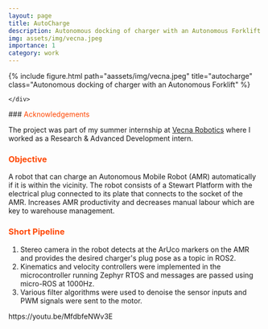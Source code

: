 ```yaml
---
layout: page
title: AutoCharge
description: Autonomous docking of charger with an Autonomous Forklift
img: assets/img/vecna.jpeg
importance: 1
category: work
---
```


<div class="row">
    <div class="col-sm mt-3 mt-md-0">
    {% include figure.html path="aassets/img/vecna.jpeg" title="autocharge" class="Autonomous docking of charger with an Autonomous Forklift" %}

    </div>

</div>
### <span style="color:#ff4703">Acknowledgements</span>

The project was part of my summer internship at [Vecna Robotics](https://www.vecnarobotics.com/) where I worked as a Research & Advanced Development intern.

### <span style="color:#ff4703">Objective</span>

A robot that can charge an Autonomous Mobile Robot (AMR) automatically if it is within the vicinity. The robot consists of a Stewart Platform with the electrical plug connected to its plate that connects to the socket of the AMR. Increases AMR productivity and decreases manual labour which are key to warehouse management.

### <span style="color:#ff4703">Short Pipeline</span>

1. Stereo camera in the robot detects at the ArUco markers on the AMR and provides the desired charger's plug pose as a topic in ROS2.<br />
2. Kinematics and velocity controllers were implemented in the microcontroller running Zephyr RTOS and messages are passed using micro-ROS at 1000Hz. <br />
3. Various filter algorithms were used to denoise the sensor inputs and PWM signals were sent to the motor. <br />

<div class="row justify-content-sm-center">
https://youtu.be/MfdbfeNWv3E
</div>
